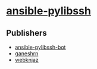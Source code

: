 # [ansible-pylibssh](https://pypi.org/project/ansible-pylibssh)



## Publishers
- [ansible-pylibssh-bot](https://pypi.org/user/ansible-pylibssh-bot)
- [ganeshrn](https://pypi.org/user/ganeshrn)
- [webknjaz](https://pypi.org/user/webknjaz)

